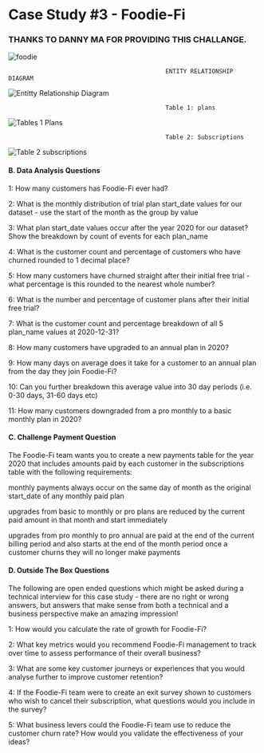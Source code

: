# ﻿Case Study #3 - Foodie-Fi

### THANKS TO DANNY MA FOR PROVIDING THIS CHALLANGE.

![foodie](https://user-images.githubusercontent.com/104282317/210137009-92338f7e-44a5-4b0c-bb61-c2ca91cde667.JPG)

                                                ENTITY RELATIONSHIP DIAGRAM
![Entitty Relationship Diagram](https://user-images.githubusercontent.com/104282317/210137323-8d306ecb-80c9-4eea-87a7-040eabfbb192.JPG)

                                                Table 1: plans
![Tables 1  Plans](https://user-images.githubusercontent.com/104282317/210137324-bb0cf98a-cf24-46a8-8aa3-8ba830f1e63f.JPG)

                                                Table 2: Subscriptions
![Table 2  subscriptions](https://user-images.githubusercontent.com/104282317/210137326-9cfdc2d5-7dc6-4956-a044-5af49c0d522b.JPG)


   #### B. Data Analysis Questions
1: How many customers has Foodie-Fi ever had?

2: What is the monthly distribution of trial plan start_date values for our dataset - use the start of the month as the group by value

3: What plan start_date values occur after the year 2020 for our dataset? Show the breakdown by count of events for each plan_name

4: What is the customer count and percentage of customers who have churned rounded to 1 decimal place?

5: How many customers have churned straight after their initial free trial - what percentage is this rounded to the nearest whole number?

6: What is the number and percentage of customer plans after their initial free trial?

7: What is the customer count and percentage breakdown of all 5 plan_name values at 2020-12-31?

8: How many customers have upgraded to an annual plan in 2020?

9: How many days on average does it take for a customer to an annual plan from the day they join Foodie-Fi?

10: Can you further breakdown this average value into 30 day periods (i.e. 0-30 days, 31-60 days etc)

11: How many customers downgraded from a pro monthly to a basic monthly plan in 2020?


  ####  C. Challenge Payment Question
  
  
  
 The Foodie-Fi team wants you to create a new payments table for the year 2020 that includes amounts paid by each customer in the subscriptions table with the following requirements:


monthly payments always occur on the same day of month as the original start_date of any monthly paid plan

upgrades from basic to monthly or pro plans are reduced by the current paid amount in that month and start immediately

upgrades from pro monthly to pro annual are paid at the end of the current billing period and also starts at the end of the month period
once a customer churns they will no longer make payments


  #### D. Outside The Box Questions
  
The following are open ended questions which might be asked during a technical interview for this case study - there are no right or wrong answers, but answers that make sense from both a technical and a business perspective make an amazing impression!


1: How would you calculate the rate of growth for Foodie-Fi?

2: What key metrics would you recommend Foodie-Fi management to track over time to assess performance of their overall business?

3: What are some key customer journeys or experiences that you would analyse further to improve customer retention?

4: If the Foodie-Fi team were to create an exit survey shown to customers who wish to cancel their subscription, what questions would you include in the survey?

5: What business levers could the Foodie-Fi team use to reduce the customer churn rate? How would you validate the effectiveness of your ideas?
